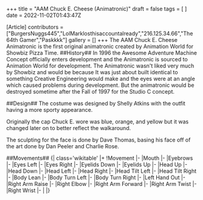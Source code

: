 +++
title = "AAM Chuck E. Cheese (Animatronic)"
draft = false
tags = [ ]
date = 2022-11-02T01:43:47Z

[Article]
contributors = ["BurgersNuggs445","LolMarklosthisaccountalready","216.125.34.66","The 64th Gamer","Paskkkk"]
gallery = []
+++
The AAM Chuck E. Cheese Animatronic is the first original animatronic created by Animation World for Showbiz Pizza Time.
##History##
In 1996 the Awesome Adventure Machine Concept officially enters development and the Animatronic is sourced to Animation World for development. The Animatronic wasn't liked very much by Showbiz and would be because It was just about built identical to something Creative Engineering would make and the eyes were at an angle which caused problems during development. But the animatronic would be destroyed sometime after the Fall of 1997 for the Studio C concept. 

##Design##
The costume was designed by Shelly Atkins with the outfit having a more sporty appearance.  

Originally the cap Chuck E. wore was blue, orange, and yellow but it was changed later on to better reflect the walkaround.  

The sculpting for the face is done by Dave Thomas, basing his face off of the art done by Dan Peeler and Charlie Rose.

##Movements##
{| class='wikitable'
|+
!Movement
|-
|Mouth
|-
|Eyebrows
|-
|Eyes Left
|-
|Eyes Right
|-
|Eyelids Down
|-
|Eyelids Up
|-
|Head Up
|-
|Head Down
|-
|Head Left
|-
|Head Right
|-
|Head Tilt Left
|-
|Head Tilt Right
|-
|Body Lean
|-
|Body Turn Left
|-
|Body Turn Right
|-
|Left Hand Out
|-
|Right Arm Raise
|-
|Right Elbow
|-
|Right Arm Forward
|-
|Right Arm Twist
|-
|Right Wrist
|-
|
|}